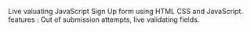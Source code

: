 Live valuating JavaScript Sign Up form using HTML CSS and JavaScript. features : Out of submission attempts, live validating fields.
